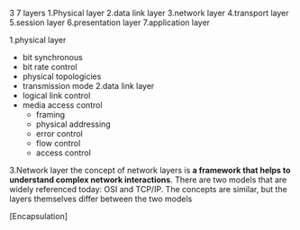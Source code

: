3
7 layers
  1.Physical layer
  2.data link layer
  3.network layer
  4.transport layer
  5.session layer
  6.presentation layer
  7.application layer

1.physical layer 

- bit synchronous
- bit rate control
- physical topologicies
- transmission mode 
2.data link layer
- logical link control
- media access control
     - framing
     - physical addressing
     - error control
     - flow control
     - access control
 
 3.Network layer
the concept of network layers is **a framework that helps to understand complex network interactions**. There are two models that are widely referenced today: OSI and TCP/IP. The concepts are similar, but the layers themselves differ between the two models    

[Encapsulation]
